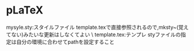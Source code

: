 # pLaTeX

mysyle.sty:スタイルファイル template.texで直接参照されるので,mksty~(覚えてない)みたいな更新はしなくてよい \\
template.tex:テンプレ styファイルの指定は自分の環境に合わせてpathを設定すること
